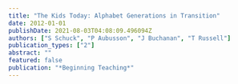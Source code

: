 ```yaml
---
title: "The Kids Today: Alphabet Generations in Transition"
date: 2012-01-01
publishDate: 2021-08-03T04:08:09.496094Z
authors: ["S Schuck", "P Aubusson", "J Buchanan", "T Russell"]
publication_types: ["2"]
abstract: ""
featured: false
publication: "*Beginning Teaching*"
---
```


